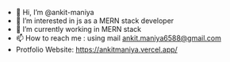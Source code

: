 - 👋 Hi, I’m @ankit-maniya
- 👀 I’m interested in js as a MERN stack developer
- 🌱 I’m currently working in MERN stack
- 📫 How to reach me : using mail ankit.maniya6588@gmail.com
- Protfolio Website: https://ankitmaniya.vercel.app/

<!---
ankit-maniya/ankit-maniya is a ✨ special ✨ repository because its `README.md` (this file) appears on your GitHub profile.
You can click the Preview link to take a look at your changes.
--->
